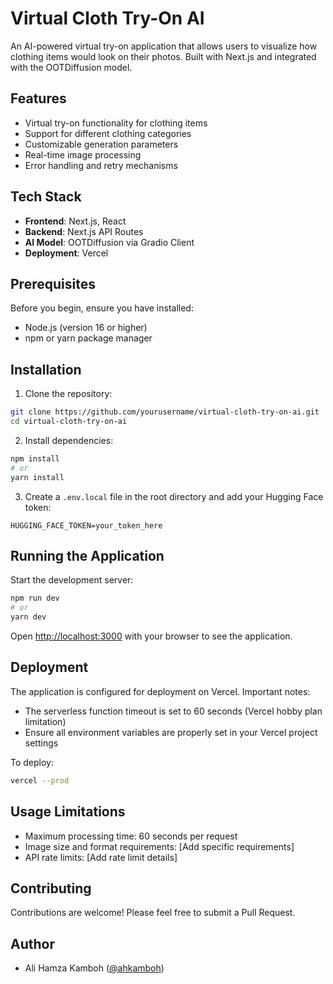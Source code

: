 # Virtual Cloth Try-On AI

An AI-powered virtual try-on application that allows users to visualize how clothing items would look on their photos. Built with Next.js and integrated with the OOTDiffusion model.

## Features

- Virtual try-on functionality for clothing items
- Support for different clothing categories
- Customizable generation parameters
- Real-time image processing
- Error handling and retry mechanisms

## Tech Stack

- **Frontend**: Next.js, React
- **Backend**: Next.js API Routes
- **AI Model**: OOTDiffusion via Gradio Client
- **Deployment**: Vercel

## Prerequisites

Before you begin, ensure you have installed:
- Node.js (version 16 or higher)
- npm or yarn package manager

## Installation

1. Clone the repository:
```bash
git clone https://github.com/yourusername/virtual-cloth-try-on-ai.git
cd virtual-cloth-try-on-ai
```

2. Install dependencies:
```bash
npm install
# or
yarn install
```

3. Create a `.env.local` file in the root directory and add your Hugging Face token:
```env
HUGGING_FACE_TOKEN=your_token_here
```

## Running the Application

Start the development server:

```bash
npm run dev
# or
yarn dev
```

Open [http://localhost:3000](http://localhost:3000) with your browser to see the application.

## Deployment

The application is configured for deployment on Vercel. Important notes:

- The serverless function timeout is set to 60 seconds (Vercel hobby plan limitation)
- Ensure all environment variables are properly set in your Vercel project settings

To deploy:

```bash
vercel --prod
```

## Usage Limitations

- Maximum processing time: 60 seconds per request
- Image size and format requirements: [Add specific requirements]
- API rate limits: [Add rate limit details]

## Contributing

Contributions are welcome! Please feel free to submit a Pull Request.

## Author

- Ali Hamza Kamboh ([@ahkamboh](https://github.com/ahkamboh))


